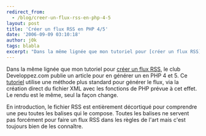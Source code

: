 ```yaml
---
redirect_from:
  - /blog/creer-un-flux-rss-en-php-4-5
layout: post
title: 'Créer un flux RSS en PHP 4/5'
date: '2006-09-09 03:10:18'
author: j0k
tags: blabla
excerpt: "Dans la même lignée que mon tutoriel pour [créer un flux RSS](http://www.j0k3r.net/php-creer-un-fil-rss-pour-votre-site-21.html), le club Developpez.com publie un article pour en générer un en PHP 4 et 5.     \nCe [tutoriel](http://baptiste-wicht.developpez.com/tutoriel/php/rss/) utilise une méthode plus standard pour générer le flux, via la création      …"
---
```


Dans la même lignée que mon tutoriel pour [créer un flux RSS](http://www.j0k3r.net/php-creer-un-fil-rss-pour-votre-site-21.html), le club Developpez.com publie un article pour en générer un en PHP 4 et 5.
Ce [tutoriel](http://baptiste-wicht.developpez.com/tutoriel/php/rss/) utilise une méthode plus standard pour générer le flux, via la création direct du fichier XML avec les fonctions de PHP prévue à cet effet. Le rendu est le même, seul la façon change.

En introduction, le fichier RSS est entièrement décortiqué pour comprendre une peu toutes les balises qui le compose. Toutes les balises ne servent pas forcément pour faire un flux RSS dans les règles de l'art mais c'est toujours bien de les connaître.
